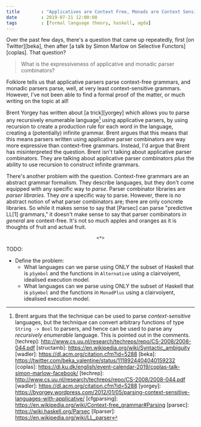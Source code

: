 ```yaml
---
title        : "Applicatives are Context Free, Monads are Context Sensitive"
date         : 2019-07-21 12:00:00
tags         : [formal language theory, haskell, agda]
---
```


Over the past few days, there's a question that came up repeatedly, first [on Twitter][beka], then after [a talk by Simon Marlow on Selective Functors][coplas]. That question?

> What is the expressiveness of applicative and monadic parser combinators?

Folklore tells us that applicative parsers parse context-free grammars, and monadic parsers parse, well, at very least context-sensitive grammars. However, I've not been able to find a formal proof of the matter, or much writing on the topic at all!

Brent Yorgey has written about [a trick][yorgey] which allows you to parse any recursively enumerable language[^erratum] using applicative parsers, by using recursion to create a production rule for each word in the language, creating a (potentially) infinite grammar.
Brent argues that this means that this means parsers written using applicative parser combinators are way more expressive than context-free grammars.
Instead, I'd argue that Brent has misinterpreted the question. Brent isn't talking about applicative parser combinators. They are talking about applicative parser combinators *plus* the ability to use recursion to construct infinite grammars.

There's another problem with the question. Context-free grammars are an abstract grammar formalism. They describe languages, but they don't come equipped with any specific way to *parse*. Parser combinator libraries are *parser libraries*. They *are* a specific way to parse. However, there is no abstract notion of what parser combinators are; there are only concrete libraries. So while it makes sense to say that [Parsec] can parse "predictive LL[1] grammars," it doesn't make sense to say that parser combinators *in general* are context-free. It's not so much apples and oranges as it is thoughts of fruit and actual fruit.

$$
\texttt{<*>}
$$

TODO: 
- Define the problem: 
  * What languages can we parse using ONLY the subset of Haskell that is `pSymbol` and the functions in `Alternative` using a clairvoiyent, idealised execution model.
  * What languages can we parse using ONLY the subset of Haskell that is `pSymbol` and the functions in `MonadPlus` using a clairvoiyent, idealised execution model.



<!--
Over the past few days, there's a question that came up repeatedly, first [on Twitter][parsec], then after [a talk by Simon Marlow on Selective Functors][coplas]. That question?

> What is the expressiveness of parser combinators?

I spent some time at Utrecht University, and there the fact that parser combinators using *applicative style* parse context-free languages, while parser combinators using *monadic style* parse context-sensitive languages, was considered an obvious truth, part of the computer science folklore, but I've not been able to find a formal proof of the matter. So, let's try to give one ourselves, shall we?

# What are Parser Combinators?

Before we delve into the question of expressiveness, I---uh, I kinda have to explain what parser combinators are, right? Yes. Well, here goes! Parser combinators are an approach to writing parsers using higher-order functions. It's really neat, 'cuz the way you end up writing parsers is *really* close to how you'd write formal grammars, such as context-free grammars. 

That's all a bit vague, though, so in this section, let's build ourselves a basic parser combinator library, based on [Combinator Parsing: A Short Tutorial][techrep] by Doaitse Swierstra.

First, what is a parser, really? We could start out by saying "A parser is a function from a list of symbols to some value." A bit naive, but it gives us a type:

```haskell
type Parser s a = [s] -> a
```

That's a fine type for finished parsers---if we're willing to call, say, `error` in case of a parse error, at least. However, it puts you in hot water when you're trying to actually *write* parsers.

The problem is that your type promises that you'll consume the whole list of input symbols in one go, but if you're writing a parser for, say, C++ code, you don't wanna write that whole parser in one go. Somewhere in there, you might want to write a parser which can say "I had a look at the next few symbols, and they're the number 12. Here's the rest of the symbols back." 

For that, we'd need to change our type:

```haskell
type Parser s a = [s] -> (a, [s])
```

Lastly, parsers can be ambiguous, as there may be several different ways to parse a string. For programming languages, we usually want our grammar to be unambiguous, otherwise who knows how our compiler will interpret our program? However, in natural language, this sort of thing happens all the time, and is referred to as [structural ambiguity][structamb]. For instance, consider this sentence:

> I saw the person with the binoculars.

Did you use the binoculars? Were they holding the binoculars? From the sentence alone, there's no way to know!

If we want to allow our parsers to be ambiguous, we'll have to change our type a little bit more. Instead of a single result, we'll have them return a list of possible results, which is called the [list of successes][wadler] method. Using a list of successes has the lovely benefit that the possibility of failure is now also apparent from ours type---after all, a list of successes can be empty!

```haskell
type Parser s a = [s] -> [(a, [s])]
```

Okay, whew, that's it. That's our final type. We're not gonna mess with our parser type any more. Instead, now that we know what parsers *are*, we're gonna spend some time talking about how to build them, and how to run them.

Let's talk about that last one first! How do we actually run these things? For that first type, things were pretty clear, but now? Okay, to run a parser, we apply it to our list of input symbols. That gives us a list of successes. However, we only want finished parses which consumed the whole document. So, we filter the successes, keeping only those where the list of remaining symbols is empty:

```haskell
parse :: Parser s a -> [s] -> [a]
parse p inp = [ x | (x, rest) <- p inp, null rest ]
```

```haskell
symbol :: s -> Parser s s
symbol s' (s:rest) | s' == s = [(s, rest)]
symbol _  _                  = []
```

```haskell
succeed :: a -> Parser s a
succeed x inp = [(x, inp)]
```

```haskell
fail :: Parser s a
fail inp = []
```

```haskell
(<*>) :: Parser s (a -> b) -> Parser s a -> Parser s b
(p <*> q) inp = [ (f x, inp2) 
                | (f, inp1) <- p inp
                , (x, inp2) <- q inp1 ]
```

```haskell
(<|>) :: Parser s a -> Parser s a -> Parser s a
(p <|> q) inp = p inp ++ q inp
```

```haskell
(<$>) :: (a -> b) -> Parser s a -> Parser s b
f <$> p = succeed f <*> p
```

```haskell
(>>=) :: Parser s a -> (a -> Parser s b) -> Parser s b
(p >>= q) inp = [ (y, inp2) 
                | (x, inp1) <- p inp
                , (y, inp2) <- q x inp1 ]
```

```haskell
data Parser s a where
  Symbol  :: s -> Parser s s
  Succeed :: a -> Parser s a
  Fail    :: Parser s a
  (:<*>)  :: Parser s (a -> b) -> Parser s a -> Parser s b
  (:<|>)  :: Parser s a -> Parser s a -> Parser s a
  (:<$>)  :: (a -> b) -> Parser s a -> Parser s b
  (:>>=)  :: Parser s a -> (a -> Parser s b) -> Parser s b
```

# Applicatives are Context Free

# Monads are Context Sensitive

-->

[^erratum]: Brent argues that the technique can be used to parse *context-sensitive* languages, but the technique can convert arbitrary functions of type `String -> Bool` to parsers, and hence can be used to parse any *recursively enumerable* language. This is pointed out in the comments.
[techrep]: http://www.cs.uu.nl/research/techreps/repo/CS-2008/2008-044.pdf
[structamb]: https://en.wikipedia.org/wiki/Syntactic_ambiguity
[wadler]: https://dl.acm.org/citation.cfm?id=5288
[beka]: https://twitter.com/beka_valentine/status/1118924404040159232
[coplas]: https://di.ku.dk/english/event-calendar-2019/coplas-talk-simon-marlow-facebook/
[techrep]: http://www.cs.uu.nl/research/techreps/repo/CS-2008/2008-044.pdf
[wadler]: https://dl.acm.org/citation.cfm?id=5288
[yorgey]: https://byorgey.wordpress.com/2012/01/05/parsing-context-sensitive-languages-with-applicative/
[cfgparsing]: https://en.wikipedia.org/wiki/Context-free_grammar#Parsing
[parsec]: https://wiki.haskell.org/Parsec
[llparser]: https://en.wikipedia.org/wiki/LL_parser
